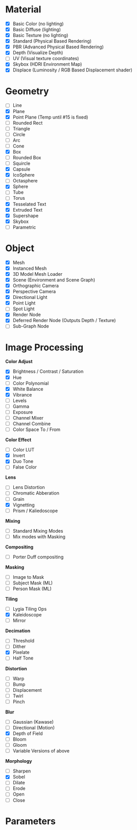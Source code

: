 # Material

- [x] Basic Color (no lighting)
- [x] Basic Diffuse (lighting)
- [x] Basic Texture (no lighting)
- [x] Standard (Physical Based Rendering)
- [x] PBR (Advanced Physical Based Rendering)
- [x] Depth (Visualize Depth)
- [ ] UV (Visual texture coordinates)
- [x] Skybox (HDRI Environment Map)
- [x] Displace (Luminosity / RGB Based Displacement shader)

# Geometry
- [ ] Line
- [x] Plane
- [x] Point Plane (Temp until #15 is fixed)
- [ ] Rounded Rect
- [ ] Triangle
- [ ] Circle
- [ ] Arc
- [ ] Cone
- [x] Box
- [ ] Rounded Box
- [ ] Squircle
- [x] Capsule
- [x] IcoSphere
- [ ] Octasphere
- [x] Sphere
- [ ] Tube
- [ ] Torus
- [x] Tesselated Text
- [x] Extruded Text
- [x] Supershape
- [x] Skybox
- [ ] Parametric

# Object
- [x] Mesh
- [x] Instanced Mesh
- [x] 3D Model Mesh Loader
- [x] Scene (Environment and Scene Graph)
- [x] Orthographic Camera
- [x] Perspective Camera
- [x] Directional Light
- [x] Point Light
- [ ] Spot Light
- [x] Render Node
- [x] Deferred Render Node (Outputs Depth / Texture)
- [ ] Sub-Graph Node 

# Image Processing

**Color Adjust**

- [x] Brightness / Contrast / Saturation
- [x] Hue
- [ ] Color Polynomial
- [x] White Balance
- [x] Vibrance
- [ ] Levels
- [ ] Gamma
- [ ] Exposure
- [ ] Channel Mixer
- [ ] Channel Combine
- [ ] Color Space To / From

**Color Effect**

- [ ] Color LUT
- [x] Invert
- [x] Duo Tone
- [ ] False Color

**Lens**

- [ ] Lens Distortion
- [ ] Chromatic Abberation
- [ ] Grain
- [x] Vignetting
- [ ] Prism / Kaliedoscope

**Mixing**

- [ ] Standard Mixing Modes
- [ ] Mix modes with Masking

**Compositing**

- [ ] Porter Duff compositing

**Masking**
- [ ] Image to Mask
- [ ] Subject Mask (ML)
- [ ] Person Mask (ML)

**Tiling**

- [ ] Lygia Tiling Ops
- [x] Kaleidoscope
- [ ] Mirror

**Decimation**

- [ ] Threshold
- [ ] Dither
- [x] Pixelate
- [ ] Half Tone

**Distortion**

- [ ] Warp
- [ ] Bump
- [ ] Displacement
- [ ] Twirl
- [ ] Pinch

**Blur**

- [ ] Gaussian (Kawase)
- [ ] Directional (Motion)
- [x] Depth of Field 
- [ ] Bloom
- [ ] Gloom
- [ ] Variable Versions of above

**Morphology**

- [ ] Sharpen
- [x] Sobel
- [ ] Dilate
- [ ] Erode
- [ ] Open
- [ ] Close

# Parameters
